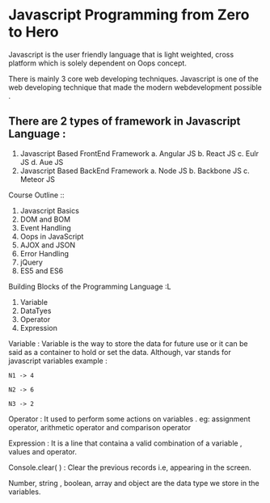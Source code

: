 # Javascript Programming from Zero to Hero

Javascript is the user friendly language that is light weighted, cross platform  which is solely dependent on Oops concept.

There is mainly 3 core web developing techniques. Javascript is one of the web developing technique that made the modern webdevelopment possible .

There are 2 types of framework in Javascript Language :
------------------------------------------------------
1. Javascript Based FrontEnd Framework
    a. Angular JS
    b. React JS
    c. Eulr JS
    d. Aue JS
2. Javascript Based BackEnd Framework 
    a. Node JS
    b. Backbone JS
    c. Meteor JS

Course Outline ::
1. Javascript Basics
2. DOM and BOM
3. Event Handling
4. Oops in JavaScript
5. AJOX and JSON
6. Error Handling
7. jQuery
8. ES5 and ES6

Building Blocks of the Programming Language :L
1. Variable
2. DataTyes
3. Operator
4. Expression

Variable : Variable is the way to store the data for future use or it can be said as a container to hold or set the data. 
Although, var stands for javascript variables
 example :
 
    N1 -> 4
    
    N2 -> 6
    
    N3 -> 2


Operator : It used to perform some actions on variables .
eg: assignment operator, arithmetic operator and comparison operator

Expression : It is a line that containa a valid combination of a variable , values and operator.

Console.clear( )  : Clear the previous records i.e,  appearing in the screen.

Number, string , boolean, array and object are the data type  we store in the variables.

